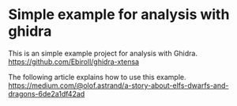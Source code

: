 # Simple example for analysis with ghidra

This is an simple example project for analysis with Ghidra.
https://github.com/Ebiroll/ghidra-xtensa

The following article explains how to use this example.  https://medium.com/@olof.astrand/a-story-about-elfs-dwarfs-and-dragons-6de2a1df42ad